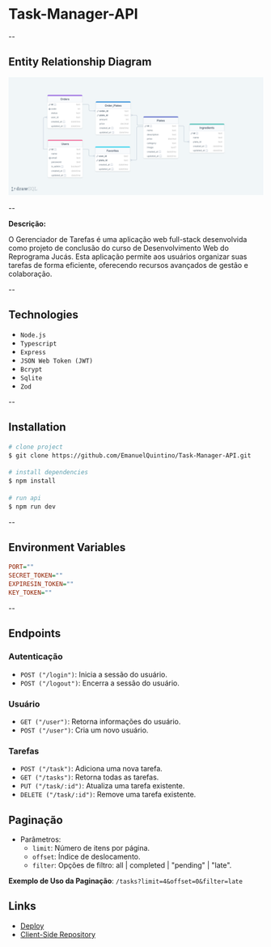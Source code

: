 # Task-Manager-API

--

## Entity Relationship Diagram

![ERD](./erd.png)

--

**Descrição:**

O Gerenciador de Tarefas é uma aplicação web full-stack desenvolvida como projeto de conclusão do curso de Desenvolvimento Web do Reprograma Jucás. Esta aplicação permite aos usuários organizar suas tarefas de forma eficiente, oferecendo recursos avançados de gestão e colaboração.

--

## Technologies

- `Node.js`
- `Typescript`
- `Express`
- `JSON Web Token (JWT)`
- `Bcrypt`
- `Sqlite`
- `Zod`

--

## Installation

```bash
# clone project
$ git clone https://github.com/EmanuelQuintino/Task-Manager-API.git

# install dependencies
$ npm install

# run api
$ npm run dev
```

--

## Environment Variables

```ini
PORT=""
SECRET_TOKEN=""
EXPIRESIN_TOKEN=""
KEY_TOKEN=""
```

--

## Endpoints

### Autenticação

- `POST ("/login")`: Inicia a sessão do usuário.
- `POST ("/logout")`: Encerra a sessão do usuário.

### Usuário

- `GET ("/user")`: Retorna informações do usuário.
- `POST ("/user")`: Cria um novo usuário.

### Tarefas

- `POST ("/task")`: Adiciona uma nova tarefa.
- `GET ("/tasks")`: Retorna todas as tarefas.
- `PUT ("/task/:id")`: Atualiza uma tarefa existente.
- `DELETE ("/task/:id")`: Remove uma tarefa existente.

## Paginação

- Parâmetros:
  - `limit`: Número de itens por página.
  - `offset`: Índice de deslocamento.
  - `filter`: Opções de filtro: all | completed | "pending" | "late".

**Exemplo de Uso da Paginação**: `/tasks?limit=4&offset=0&filter=late`

## Links

- [Deploy](https://task-manager-seven-indol.vercel.app/)
- [Client-Side Repository](https://github.com/EmanuelQuintino/Task-Manager)
